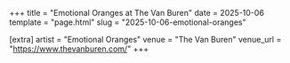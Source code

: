 +++
title = "Emotional Oranges at The Van Buren"
date = 2025-10-06
template = "page.html"
slug = "2025-10-06-emotional-oranges"

[extra]
artist = "Emotional Oranges"
venue = "The Van Buren"
venue_url = "https://www.thevanburen.com/"
+++
